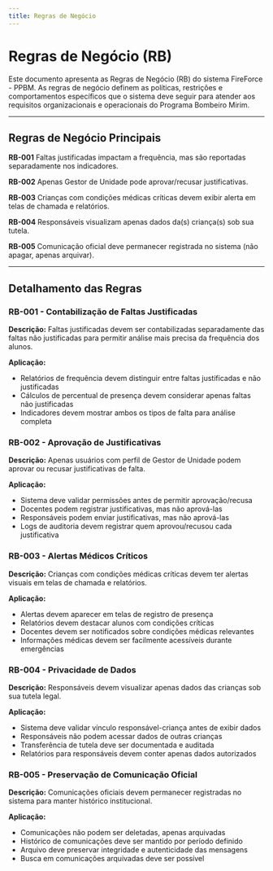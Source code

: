 ```yaml
---
title: Regras de Negócio
---
```


# Regras de Negócio (RB)

Este documento apresenta as Regras de Negócio (RB) do sistema FireForce - PPBM. As regras de negócio definem as políticas, restrições e comportamentos específicos que o sistema deve seguir para atender aos requisitos organizacionais e operacionais do Programa Bombeiro Mirim.

---

## Regras de Negócio Principais

**RB-001**
Faltas justificadas impactam a frequência, mas são reportadas separadamente nos indicadores.

**RB-002**
Apenas Gestor de Unidade pode aprovar/recusar justificativas.

**RB-003**
Crianças com condições médicas críticas devem exibir alerta em telas de chamada e relatórios.

**RB-004**
Responsáveis visualizam apenas dados da(s) criança(s) sob sua tutela.

**RB-005**
Comunicação oficial deve permanecer registrada no sistema (não apagar, apenas arquivar).

---

## Detalhamento das Regras

### RB-001 - Contabilização de Faltas Justificadas
**Descrição:** Faltas justificadas devem ser contabilizadas separadamente das faltas não justificadas para permitir análise mais precisa da frequência dos alunos.

**Aplicação:**
- Relatórios de frequência devem distinguir entre faltas justificadas e não justificadas
- Cálculos de percentual de presença devem considerar apenas faltas não justificadas
- Indicadores devem mostrar ambos os tipos de falta para análise completa

### RB-002 - Aprovação de Justificativas
**Descrição:** Apenas usuários com perfil de Gestor de Unidade podem aprovar ou recusar justificativas de falta.

**Aplicação:**
- Sistema deve validar permissões antes de permitir aprovação/recusa
- Docentes podem registrar justificativas, mas não aprová-las
- Responsáveis podem enviar justificativas, mas não aprová-las
- Logs de auditoria devem registrar quem aprovou/recusou cada justificativa

### RB-003 - Alertas Médicos Críticos
**Descrição:** Crianças com condições médicas críticas devem ter alertas visuais em telas de chamada e relatórios.

**Aplicação:**
- Alertas devem aparecer em telas de registro de presença
- Relatórios devem destacar alunos com condições críticas
- Docentes devem ser notificados sobre condições médicas relevantes
- Informações médicas devem ser facilmente acessíveis durante emergências

### RB-004 - Privacidade de Dados
**Descrição:** Responsáveis devem visualizar apenas dados das crianças sob sua tutela legal.

**Aplicação:**
- Sistema deve validar vínculo responsável-criança antes de exibir dados
- Responsáveis não podem acessar dados de outras crianças
- Transferência de tutela deve ser documentada e auditada
- Relatórios para responsáveis devem conter apenas dados autorizados

### RB-005 - Preservação de Comunicação Oficial
**Descrição:** Comunicações oficiais devem permanecer registradas no sistema para manter histórico institucional.

**Aplicação:**
- Comunicações não podem ser deletadas, apenas arquivadas
- Histórico de comunicações deve ser mantido por período definido
- Arquivo deve preservar integridade e autenticidade das mensagens
- Busca em comunicações arquivadas deve ser possível
